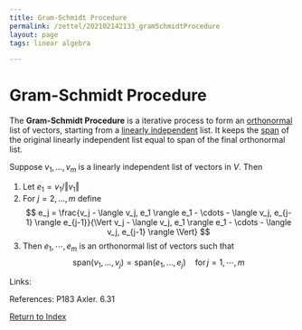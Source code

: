 ```yaml
---
title: Gram-Schmidt Procedure
permalink: /zettel/202102142133_gramSchmidtProcedure
layout: page
tags: linear algebra

---
```

# Gram-Schmidt Procedure

The **Gram-Schmidt Procedure** is a iterative process to form an [orthonormal](202102142052_orthonormalDefinition) list 
of vectors, starting from a [linearly independent](202102062030_linearlyIndependentDefinition) list. It 
keeps the [span](202102062022_spanDefinition) of the original linearly independent list equal to span of the final orthonormal list.

Suppose $v_1, \ldots, v_m$ is a linearly independent list of vectors in $V$. Then
1. Let $e_1 = v_1 / \Vert v_1 \Vert$ 
2. For $j = 2, \ldots, m$ define
$$
e_j = \frac{v_j - \langle v_j, e_1 \rangle e_1 - \cdots - \langle v_j, e_{j-1} \rangle e_{j-1}}{\Vert v_j - \langle v_j, e_1 \rangle e_1 - \cdots - \langle v_j, e_{j-1} \rangle \Vert}
$$
3. Then $e_1, \cdots, e_m$ is an orthonormal list of vectors such that 
$$
\textrm{span}(v_1, \ldots, v_j) = \textrm{span}(e_1, \ldots, e_j) \quad \textrm{for} \, j = 1, \cdots, m
$$

Links: 

References: P183 Axler. 6.31

[Return to Index](index)